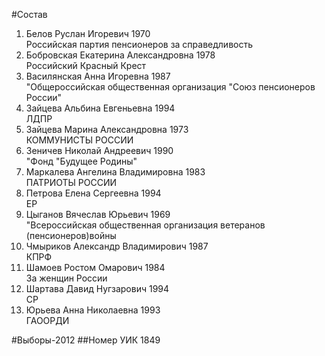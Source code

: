 #Состав
1. Белов Руслан Игоревич 1970   
    Российская партия пенсионеров за справедливость
2. Бобровская Екатерина Александровна 1978   
    Российский Красный Крест
3. Василянская Анна Игоревна 1987   
    "Общероссийская общественная организация "Союз пенсионеров России"
4. Зайцева Альбина Евгеньевна 1994   
    ЛДПР
5. Зайцева Марина Александровна 1973   
    КОММУНИСТЫ РОССИИ
6. Зеничев Николай Андреевич 1990   
    "Фонд "Будущее Родины"
7. Маркалева Ангелина Владимировна 1983   
    ПАТРИОТЫ РОССИИ
8. Петрова Елена Сергеевна 1994   
    ЕР
9. Цыганов Вячеслав Юрьевич 1969   
    "Всероссийская общественная организация ветеранов (пенсионеров)войны
10. Чмыриков Александр Владимирович 1987   
    КПРФ
11. Шамоев Ростом Омарович 1984   
    За женщин России
12. Шартава Давид Нугзарович 1994   
    СР
13. Юрьева Анна Николаевна 1993   
    ГАООРДИ

#Выборы-2012
##Номер УИК
1849